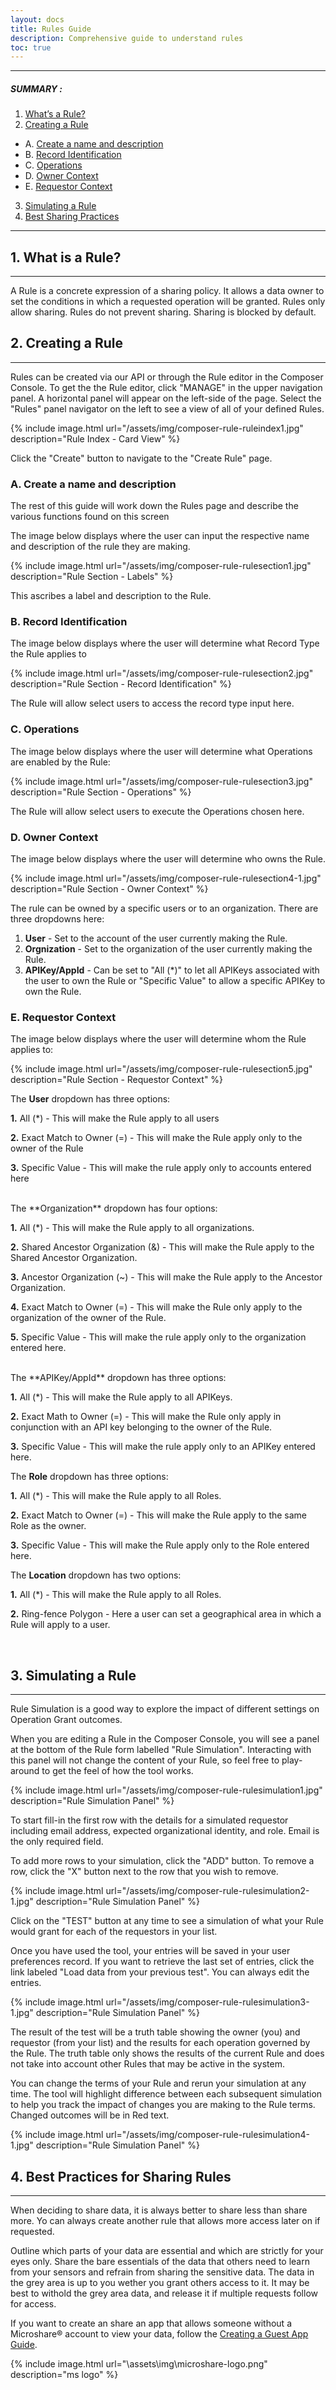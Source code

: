 ```yaml
---
layout: docs
title: Rules Guide
description: Comprehensive guide to understand rules
toc: true
---
```



---------------------------------------

##### SUMMARY : 

1. [What’s a Rule?](./#1-what-is-a-rule)
2. [Creating a Rule](./#2-creating-a-rule)
  - A. [Create a name and description](./#a-create-a-name-and-description)
  - B. [Record Identification](./#b-record-identification)
  - C. [Operations](./#c-operations)
  - D. [Owner Context](./#d-owner-context)
  - E. [Requestor Context](./#e-requestor-context)
3. [Simulating a Rule](./#3-simulating-a-rule)
4. [Best Sharing Practices](./#4-best-sharing-practices)

---------------------------------------

## 1. What is a Rule? 
---------------------------------------
A Rule is a concrete expression of a sharing policy. It allows a data owner to set the conditions in which a requested operation will be granted. Rules only allow sharing. Rules do not prevent sharing. Sharing is blocked by default.

## 2. Creating a Rule
---------------------------------------
Rules can be created via our API or through the Rule editor in the Composer Console. To get the the Rule editor, click "MANAGE" in the upper navigation panel. A horizontal panel will appear on the left-side of the page. Select the "Rules" panel navigator on the left to see a view of all of your defined Rules. 

{% include image.html url="/assets/img/composer-rule-ruleindex1.jpg" description="Rule Index - Card View" %}

Click the "Create" button to navigate to the "Create Rule" page. 

### A. Create a name and description

The rest of this guide will work down the Rules page and describe the various functions found on this screen

The image below displays where the user can input the respective name and description of the rule they are making.

{% include image.html url="/assets/img/composer-rule-rulesection1.jpg" description="Rule Section - Labels" %}

This ascribes a label and description to the Rule.

### B. Record Identification

The image below displays where the user will determine what Record Type the Rule applies to

{% include image.html url="/assets/img/composer-rule-rulesection2.jpg" description="Rule Section - Record Identification" %}

The Rule will allow select users to access the record type input here.

### C. Operations

The image below displays where the user will determine what Operations are enabled by the Rule:

{% include image.html url="/assets/img/composer-rule-rulesection3.jpg" description="Rule Section - Operations" %}

The Rule will allow select users to execute the Operations chosen here.

### D. Owner Context

The image below displays where the user will determine who owns the Rule.

{% include image.html url="/assets/img/composer-rule-rulesection4-1.jpg" description="Rule Section - Owner Context" %}

The rule can be owned by a specific users or to an organization. There are three dropdowns here:

1. **User** - Set to the account of the user currently making the Rule.
2. **Orgnization** - Set to the organization of the user currently making the Rule.
3. **APIKey/AppId** - Can be set to "All (*)" to let all APIKeys associated with the user to own the Rule or "Specific Value" to allow a specific APIKey to own the Rule.

### E. Requestor Context

The image below displays where the user will determine whom the Rule applies to:

{% include image.html url="/assets/img/composer-rule-rulesection5.jpg" description="Rule Section - Requestor Context" %}

The **User** dropdown has three options:

**1.** All (*) - This will make the Rule apply to all users

**2.** Exact Match to Owner (=) - This will make the Rule apply only to the owner of the Rule

**3.** Specific Value - This will make the rule apply only to accounts entered here

<br>
The **Organization** dropdown has four options:

**1.** All (*) - This will make the Rule apply to all organizations.

**2.** Shared Ancestor Organization (&) - This will make the Rule apply to the Shared Ancestor Organization.

**3.** Ancestor Organization (~) - This will make the Rule apply to the Ancestor Organization.

**4.** Exact Match to Owner (=) - This will make the Rule only apply to the organization of the owner of the Rule.

**5.** Specific Value - This will make the rule apply only to the organization entered here.


<br>
The **APIKey/AppId** dropdown has three options:

**1.** All (*) - This will make the Rule apply to all APIKeys.

**2.** Exact Math to Owner (=) - This will make the Rule only apply in conjunction with an API key belonging to the owner of the Rule.

**3.** Specific Value - This will make the rule apply only to an APIKey entered here.

The **Role** dropdown has three options:

**1.** All (*) - This will make the Rule apply to all Roles.

**2.** Exact Match to Owner (=) - This will make the Rule apply to the same Role as the owner.

**3.** Specific Value - This will make the Rule apply only to the Role entered here.

The **Location** dropdown has two options:

**1.** All (*) - This will make the Rule apply to all Roles.

**2.** Ring-fence Polygon - Here a user can set a geographical area in which a Rule will apply to a user.

<br>

## 3. Simulating a Rule
---------------------------------------

Rule Simulation is a good way to explore the impact of different settings on Operation Grant outcomes.

When you are editing a Rule in the Composer Console, you will see a panel at the bottom of the Rule form labelled "Rule Simulation". Interacting with this panel will not change the content of your Rule, so feel free to play-around to get the feel of how the tool works.

{% include image.html url="/assets/img/composer-rule-rulesimulation1.jpg" description="Rule Simulation Panel" %}

To start fill-in the first row with the details for a simulated requestor including email address, expected organizational identity, and role. Email is the only required field.

To add more rows to your simulation, click the "ADD" button. To remove a row, click the "X" button next to the row that you wish to remove.

{% include image.html url="/assets/img/composer-rule-rulesimulation2-1.jpg" description="Rule Simulation Panel" %}

Click on the "TEST" button at any time to see a simulation of what your Rule would grant for each of the requestors in your list.

Once you have used the tool, your entries will be saved in your user preferences record. If you want to retrieve the last set of entries, click the link labeled "Load data from your previous test". You can always edit the entries.

{% include image.html url="/assets/img/composer-rule-rulesimulation3-1.jpg" description="Rule Simulation Panel" %}

The result of the test will be a truth table showing the owner (you) and requestor (from your list) and the results for each operation governed by the Rule. The truth table only shows the results of the current Rule and does not take into account other Rules that may be active in the system.

You can change the terms of your Rule and rerun your simulation at any time. The tool will highlight difference between each subsequent simulation to help you track the impact of changes you are making to the Rule terms. Changed outcomes will be in Red text.

{% include image.html url="/assets/img/composer-rule-rulesimulation4-1.jpg" description="Rule Simulation Panel" %}

## 4. Best Practices for Sharing Rules
---------------------------------------

<!--Link to Creating a guest app-->
When deciding to share data, it is always better to share less than share more. Yo can always create another rule that allows more access later on if requested. 

Outline which parts of your data are essential and which are strictly for your eyes only. Share the bare essentials of the data that others need to learn from your sensors and refrain from sharing the sensitive data. The data in the grey area is up to you wether you grant others access to it. It may be best to withold the grey area data, and release it if multiple requests follow for access.

If you want to create an share an app that allows someone without a Microshare® account to view your data, follow the [Creating a Guest App Guide](/docs/2/technical/microshare-platform/creating-guest-app-guide/).

{% include image.html url="\assets\img\microshare-logo.png"  description="ms logo" %}